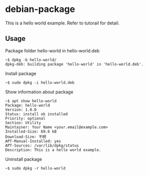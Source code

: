 # debian-package

This is a hello world example. Refer to tutorail for detail.  

## Usage

Package folder hello-world in hello-world.deb
```
~$ dpkg -b hello-world/
dpkg-deb: building package 'hello-world' in 'hello-world.deb'.
```
Install package
```
~$ sudo dpkg -i hello-world.deb
```
Show information about package
```
~$ apt show hello-world 
Package: hello-world
Version: 1.0.0
Status: install ok installed
Priority: optional
Section: Utility
Maintainer: Your Name <your.email@example.com>
Installed-Size: 69.6 kB
Download-Size: 不明
APT-Manual-Installed: yes
APT-Sources: /var/lib/dpkg/status
Description: This is a hello world example.
```
Uninstall package
```
~$ sudo dpkg -r hello-world
```
